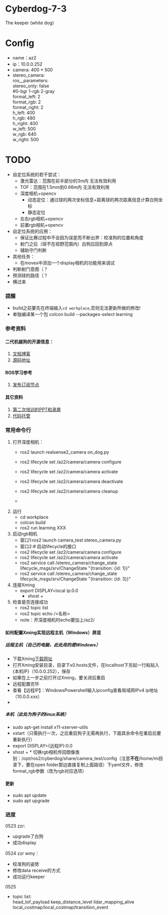 # Cyberdog-7-3
The keeper (white dog)

# Config
+ name：az2
+ ip：10.0.0.252
+ camera: 400 * 500
+ stereo_camera:  
  ros__parameters:  
    stereo_only: false  
    #0-bgr 1-rgb 2-gray  
    format_left: 2  
    format_rgb: 2   
    format_right: 2  
    h_left: 400  
    h_rgb: 480  
    h_right: 400  
    w_left: 500  
    w_rgb: 640  
    w_right: 500  

# TODO
* 自定位系统的若干尝试：
    * 激光雷达：范围在前半部分的3m内 无法有效利用
    * TOF：范围在1.5mm到0.66m内 无法有效利用
    * 深度相机+opencv
        * 动态定位：通过球的两次坐标信息+距离球的两次距离信息计算白狗坐标
        * 静态定位
    * 左右rgb相机+opencv
    * 前置rgb相机+opencv
* 自定位系统的应用：
    * 保证比赛过程中不会因为误差而不断出界：校准狗的位置和角度
    * 射门之后（球不在视野范围内）白狗应回到原点
    * 辅助守门判断
* 其他任务：
    * 在movex中添加一个display相机的功能用来调试  
* 判断射门意图（？
* 预测球的路径（？
* 横过来


### 提醒
+ build之前要先在终端输入`cd workplace`,否则无法更新所做的修改!
+ 单独编译某一个包 colcon build --packages-select learning


### 参考资料
#### 二代机器狗的开源信息：
1. [文档博客](https://miroboticslab.github.io/blogs/#/)
2. [源码地址](https://github.com/MiRoboticsLab/cyberdog_ws)

#### ROS学习参考
1. [发布订阅节点](https://blog.csdn.net/qq_38649880/article/details/104423203)

#### 其它资料
1. [第二次培训的PPT和录屏](https://cloud.tsinghua.edu.cn/d/9aefef66ac9542a6944d/)
2. [代码托管](https://git.tsinghua.edu.cn/cyberdog_competition/2024)

### 常用命令行
 1. 打开深度相机： 
    + ros2 launch realsense2_camera on_dog.py
    + ros2 lifecycle set /az2/camera/camera configure
    + ros2 lifecycle set /az2/camera/camera activate  

    + ros2 lifecycle set /az2/camera/camera deactivate
    + ros2 lifecycle set /az2/camera/camera cleanup 

    + 

 <!--   + ros2 launch realsense2_camera realsense_align_node.launch.py
    + ros2 lifecycle set /az2/camera/camera_align configure
    + ros2 lifecycle set /az2/camera/camera_align activate-->

2. 运行
    + cd workplace
    + colcon build
    + ros2 run learning XXX
3. 启动rgb相机
    + 窗口1:ros2 launch camera_test stereo_camera.py
    + 窗口2:# 启动lifecycle的接口
    + ros2 lifecycle set /az2/camera/camera configure 
    + ros2 lifecycle set /az2/camera/camera activate 
    + ros2 service call /stereo_camera/change_state lifecycle_msgs/srv/ChangeState "{transition: {id: 1}}" 
    + ros2 service call /stereo_camera/change_state lifecycle_msgs/srv/ChangeState "{transition: {id: 3}}"
4. 连接Xming
    + export DISPLAY=local ip:0.0
        + xhost +
5. 检查是否连接成功
    + ros2 topic list
    + ros2 topic echo /<名称>
    + note：开深度相机时echo要加上/az2/


#### 如何配置Xming实现远程主机（Windows）屏显
##### 远程主机（自己的电脑，此处用的是Windows）
+ 下载Xming[下载网址](https://sourceforge.net/projects/xming/?source=typ_redirect)
+ 打开Xming安装目录，目录下x0.hosts文件，在localhost下另起一行粘贴入{本机IP}（10.0.0.252），保存
+ 如果在上一步之前打开过Xming，要关闭后重启
+ 远程配置完毕
+ 查看【远程IP】：WindowsPowershell输入ipconfig查看局域网IPv4 ip地址（10.0.0.xxx）
+ 
##### 本机（此处为狗子的linux系统）  
+ sudo apt-get install x11-xserver-utils
+ xstart（只需执行一次，之后重启狗子无需再执行，下面其余命令在重启后要重新执行）
+ export DISPLAY={远程IP}:0.0
+ xhost +
\* 切换rgb相机传回图像类别：/opt/ros2/cyberdog/share/camera_test/config（注意**不在**/home/mi目录下，要在open folder那边直接复制上面路径）下yaml文件，修改format_rgb参数（改为rgb对应选项）

#### 更新
+ sudo apt update
+ sudo apt upgrade

### 进度  
0523 zzr:  
+ upgrade了白狗
+ 成功display  

0524 zzr wmy：
+ 校准狗的姿势
+ 修改data receive的方式
+ 成功运行keeper

0525
+ topic list:  
head_tof_payload
keep_distance_level
lidar_mapping_alive
local_costmap/local_costmap/transition_event